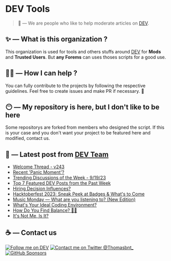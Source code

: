 # DEV Tools

> 🔧 — We are people who like to help moderate articles on [DEV](https://dev.to).

## ✨ — What is this organization ?

This organization is used for tools and others stuffs around [DEV](https://dev.to) for **Mods** and **Trusted Users**. But __any Forems__ can uses thoses scripts for a good use.


## 💪🏼 — How I can help ?

You can fully contribute to the projects by following the respective guidelines. Feel free to create issues and make PR if necessary. 🎉

## 😶 — My repository is here, but I don't like to be here

Some repositorys are forked from members who designed the script. If this is your case and you don't want your project to be featured here and modified, contact us.

## 📝 — Latest post from [DEV Team](https://dev.to/devteam)

<!-- BLOG-POST-LIST:START -->
- [Welcome Thread - v243](https://dev.to/devteam/welcome-thread-v243-10b)
- [Recent &#39;Panic Moment&#39;?](https://dev.to/devteam/recent-panic-moment-49n5)
- [Trending Discussions of the Week - 9/19/23](https://dev.to/devteam/trending-discussions-of-the-week-91923-5di7)
- [Top 7 Featured DEV Posts from the Past Week](https://dev.to/devteam/top-7-featured-dev-posts-from-the-past-week-3dg4)
- [Hiring Decision Influences?](https://dev.to/devteam/hiring-decision-influences-4nej)
- [Hacktoberfest 2023: Sneak Peek at Badges &amp; What&#39;s to Come](https://dev.to/devteam/hacktoberfest-2023-sneak-peek-at-badges-whats-to-come-4h22)
- [Music Monday — What are you listening to? &lpar;New Edition&rpar;](https://dev.to/devteam/music-monday-what-are-you-listening-to-new-edition-1d32)
- [What&#39;s Your Ideal Coding Environment?](https://dev.to/devteam/whats-your-ideal-coding-environment-414i)
- [How Do You Find Balance? 🍵🌊](https://dev.to/devteam/how-do-you-find-balance-3m65)
- [It&#39;s Not Me, Is It?](https://dev.to/devteam/its-not-me-is-it-598o)
<!-- BLOG-POST-LIST:END -->


## ☕ — Contact us

[![Follow me on DEV](https://img.shields.io/badge/dev.to-%2308090A.svg?&style=for-the-badge&logo=dev.to&logoColor=white&alt=devto)](https://dev.to/thomasbnt)
[![Contact me on Twitter @Thomasbnt_](https://img.shields.io/badge/Contact%20me%20on%20Twitter-%231DA1F2.svg?&style=for-the-badge&logo=twitter&logoColor=white&alt=twitter)](https://twitter.com/messages/1142357270-1142357270?text=Hello,%20I%20contact%20you%20from%20devtotools%20&recipient_id=1142357270) [![GitHub Sponsors](https://img.shields.io/badge/Sponsor%20me-%23EA54AE.svg?&style=for-the-badge&logo=github-sponsors&logoColor=white)](https://github.com/sponsors/thomasbnt)


